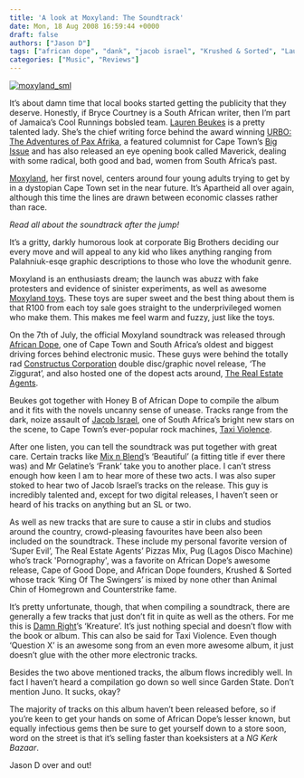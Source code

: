 ```yaml
---
title: 'A look at Moxyland: The Soundtrack'
date: Mon, 18 Aug 2008 16:59:44 +0000
draft: false
authors: ["Jason D"]
tags: ["african dope", "dank", "jacob israel", "Krushed & Sorted", "Lauren Beukes", "mix n blend", "moxyland", "Mr Gelatine", "Novel", "Soundtrack", "taxi violence", "The Real Estate Agents"]
categories: ["Music", "Reviews"]
---
```


[![](/wp-content/uploads/2008/08/moxyland_sml.jpg "moxyland_sml")](/wp-content/uploads/2008/08/moxyland_sml.jpg)

It’s about damn time that local books started getting the publicity that they deserve. Honestly, if Bryce Courtney is a South African writer, then I’m part of Jamaica’s Cool Runnings bobsled team. [Lauren Beukes](http://www.laurenbeukes.com/ "Lauren Beukes") is a pretty talented lady. She’s the chief writing force behind the award winning [URBO: The Adventures of Pax Afrika](http://laurenbeukes.com/?page_id=8), a featured columnist for Cape Town’s [Big Issue](http://www.bigissue.org.za/) and has also released an eye opening book called Maverick, dealing with some radical, both good and bad, women from South Africa’s past.

[Moxyland](http://www.moxyland.com/), her first novel, centers around four young adults trying to get by in a dystopian Cape Town set in the near future. It’s Apartheid all over again, although this time the lines are drawn between economic classes rather than race.

_Read all about the soundtrack after the jump!_

It’s a gritty, darkly humorous look at corporate Big Brothers deciding our every move and will appeal to any kid who likes anything ranging from Palahniuk-esqe graphic descriptions to those who love the whodunit genre.

Moxyland is an enthusiasts dream; the launch was abuzz with fake protesters and evidence of sinister experiments, as well as awesome [Moxyland toys](http://farm4.static.flickr.com/3169/2649829242_24f561108c.jpg?v=0). These toys are super sweet and the best thing about them is that R100 from each toy sale goes straight to the underprivileged women who make them. This makes me feel warm and fuzzy, just like the toys.

On the 7th of July, the official Moxyland soundtrack was released through [African Dope](http://www.africandope.co.za/), one of Cape Town and South Africa’s oldest and biggest driving forces behind electronic music. These guys were behind the totally rad [Constructus Corporation](http://www.last.fm/music/The+Constructus+Corporation) double disc/graphic novel release, ‘The Ziggurat’, and also hosted one of the dopest acts around, [The Real Estate Agents](http://www.africandope.co.za/albums/trea.htm).

Beukes got together with Honey B of African Dope to compile the album and it fits with the novels uncanny sense of unease. Tracks range from the dark, noize assault of [Jacob Israel](/artists/jacob-israel/), one of South Africa’s bright new stars on the scene, to Cape Town’s ever-popular rock machines, [Taxi Violence](www.taxiviolence.com/).

After one listen, you can tell the soundtrack was put together with great care. Certain tracks like [Mix n Blend](http://www.new.facebook.com/pages/Mix-n-Blend/10242376754?ref=s&refurl=http%3A%2F%2Fwww.new.facebook.com%2Fs.php%3Fref%3Dsearch%26init%3Dq%26q%3DMix%2Bn%2BBlend)’s ‘Beautiful’ (a fitting title if ever there was) and Mr Gelatine’s ‘Frank’ take you to another place. I can’t stress enough how keen I am to hear more of these two acts. I was also super stoked to hear two of Jacob Israel’s tracks on the release. This guy is incredibly talented and, except for two digital releases, I haven’t seen or heard of his tracks on anything but an SL or two.

As well as new tracks that are sure to cause a stir in clubs and studios around the country, crowd-pleasing favourites have been also been included on the soundtrack. These include my personal favorite version of ‘Super Evil’, The Real Estate Agents’ Pizzas Mix, Pug (Lagos Disco Machine) who’s track 'Pornography', was a favorite on African Dope’s awesome release, Cape of Good Dope, and African Dope founders, Krushed & Sorted whose track ‘King Of The Swingers’ is mixed by none other than Animal Chin of Homegrown and Counterstrike fame.

It’s pretty unfortunate, though, that when compiling a soundtrack, there are generally a few tracks that just don’t fit in quite as well as the others. For me this is [Damn Right](www.myspace.com/urdamnfuckingright )’s ‘Kreature’. It’s just nothing special and doesn’t flow with the book or album. This can also be said for Taxi Violence. Even though ‘Question X’ is an awesome song from an even more awesome album, it just doesn’t glue with the other more electronic tracks.

Besides the two above mentioned tracks, the album flows incredibly well. In fact I haven’t heard a compilation go down so well since Garden State. Don’t mention Juno. It sucks, okay?

The majority of tracks on this album haven’t been released before, so if you’re keen to get your hands on some of African Dope’s lesser known, but equally infectious gems then be sure to get yourself down to a store soon, word on the street is that it’s selling faster than koeksisters at a _NG Kerk Bazaar_.

Jason D over and out!